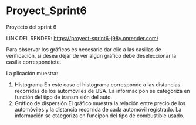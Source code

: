 # Proyect_Sprint6
Proyecto del sprint 6

LINK DEL RENDER: https://proyect-sprint6-j98y.onrender.com/

Para observar los gráficos es necesario dar clic a las casillas de verificación, si desea dejar de ver algún gráfico debe deseleccionar la casilla correspondiete.

La plicación muestra:
1) Histograma
    En este caso el histograma corresponde a las distancias recorridas de los automóviles de USA. La informacipon se categoriza en función del tipo de transmisión del auto.
2) Gráfico de dispersión
    El gráfico muestra la relación entre precio de los automóviles y la distancia recorrida de cada automóvil registrado. La información se ctaegoriza en funcipon del tipo de combustible usado.
